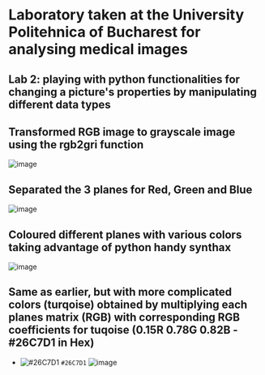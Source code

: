 # Laboratory taken at the University Politehnica of Bucharest for analysing medical images

## Lab 2: playing with python functionalities for changing a picture's properties by manipulating different data types
## Transformed RGB image to grayscale image using the rgb2gri function
![image](https://github.com/user-attachments/assets/dd8ebffc-ccf1-4c86-933d-3fdd119b5458)

## Separated the 3 planes for Red, Green and Blue
![image](https://github.com/user-attachments/assets/cee4be56-af93-4d0f-b2ea-d2a352951d0d)

## Coloured different planes with various colors taking advantage of python handy synthax
![image](https://github.com/user-attachments/assets/87b775bd-18fc-4a7e-afd5-a9b3e50789c0)

## Same as earlier, but with more complicated colors (turqoise) obtained by multiplying each planes matrix (RGB) with corresponding RGB coefficients for tuqoise (0.15R 0.78G 0.82B - #26C7D1 in Hex)
- ![#26C7D1](https://placehold.co/15x15/1589F0/1589F0.png) `#26C7D1`
![image](https://github.com/user-attachments/assets/406dbbb0-bc93-4fb9-bd57-99d859303b72)
